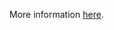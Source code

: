 More information [here](https://docs.prismacloud.io/en/enterprise-edition/policy-reference/azure-policies/azure-general-policies/azr-general-177).
